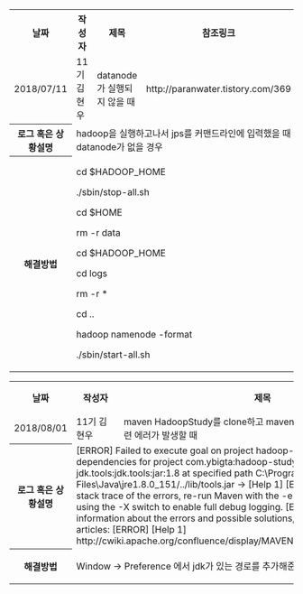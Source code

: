 <table>
  <tr>
    <th>날짜</th>
    <th>작성자</th>
    <th>제목</th> 
    <th>참조링크</th>
  </tr>
  <tr>
    <td>2018/07/11</td>
    <td>11기 김현우</td>
    <td>datanode가 실행되지 않을 때</td>
    <td>http://paranwater.tistory.com/369</td>
  </tr>
  <tr>
    <th>로그 혹은 상황설명</th>
    <td colspan="3">hadoop을 실행하고나서 jps를 커맨드라인에 입력했을 때 datanode가 없을 경우</td>
  </tr>
  <tr>
    <th>해결방법</th>
    <td colspan="3">
      <p>cd $HADOOP_HOME</p>
      <p>./sbin/stop-all.sh</p>
      <p>cd $HOME</p>
      <p>rm -r data</p>
      <p>cd $HADOOP_HOME</p>
      <p>cd logs</p>
      <p>rm -r *</p>
      <p>cd ..</p>
      <p>hadoop namenode -format</p>
      <p>./sbin/start-all.sh</p>
    </td>
  </tr>
</table>

<table>
  <tr>
    <th>날짜</th>
    <th>작성자</th>
    <th>제목</th> 
    <th>참조링크</th>
  </tr>
  <tr>
    <td>2018/08/01</td>
    <td>11기 김현우</td>
    <td>maven HadoopStudy를 clone하고 maven 빌드를 하려고하는데, jdk관련 에러가 발생할 때</td>
    <td></td>
  </tr>
  <tr>
    <th>로그 혹은 상황설명</th>
    <td colspan="3">[ERROR] Failed to execute goal on project hadoop-study: Could not resolve dependencies for project com.ybigta:hadoop-study:jar:0.0.1: Could not find artifact jdk.tools:jdk.tools:jar:1.8 at specified path C:\Program Files\Java\jre1.8.0_151/../lib/tools.jar -> [Help 1]
[ERROR] 
[ERROR] To see the full stack trace of the errors, re-run Maven with the -e switch.
[ERROR] Re-run Maven using the -X switch to enable full debug logging.
[ERROR] 
[ERROR] For more information about the errors and possible solutions, please read the following articles:
[ERROR] [Help 1] http://cwiki.apache.org/confluence/display/MAVEN/DependencyResolutionException</td>
  </tr>
  <tr>
    <th>해결방법</th>
    <td colspan="3">
      <p>Window -> Preference 에서 jdk가 있는 경로를 추가해준다.</p>
    </td>
  </tr>
</table>




